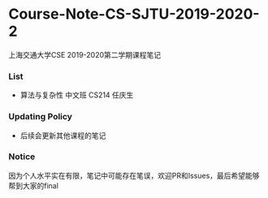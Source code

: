 # Course-Note-CS-SJTU-2019-2020-2
上海交通大学CSE 2019-2020第二学期课程笔记

### List
* 算法与复杂性 中文班 CS214 任庆生

### Updating Policy
* 后续会更新其他课程的笔记

### Notice
因为个人水平实在有限，笔记中可能存在笔误，欢迎PR和Issues，最后希望能够帮到大家的final
